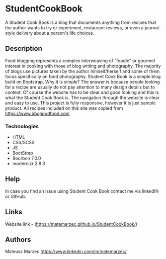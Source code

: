 # StudentCookBook

A Student Cook Book is a blog that documents anything from recipes that the author wants to try or experiment, restaurant reviews, or even a journal-style delivery about a person's life choices.

## Description

Food blogging represents a complex interweaving of “foodie” or gourmet interest in cooking with those of blog writing and photography. The majority of blogs use pictures taken by the author himself/herself and some of them focus specifically on food photography. Student Cook Book is a simple blog build on Bootstrap. Why it is simple? The answer is because people looking for a recipe are usually do not pay attention to many design details but to context. Of course the website has to be clear and good looking and this is what the Student Cook Book is. The navigation through the website is clear and easy to use. This project is fully responsive, however it is just sample product. All recipes included on this site was copied from https://www.bbcgoodfood.com.

### Technologies

* HTML
* CSS/SCSS
* JS
* BootStrap
* Bourbon 7.0.0
* modernizr 2.8.3

## Help

In case you find an issue using Student Cook Book contact me via linkedIN or GitHub.

## Links

Website link - (https://matemarzec.github.io/StudentCookBook/)

## Authors

Mateusz Marzec https://www.linkedin.com/in/matemarzec/
